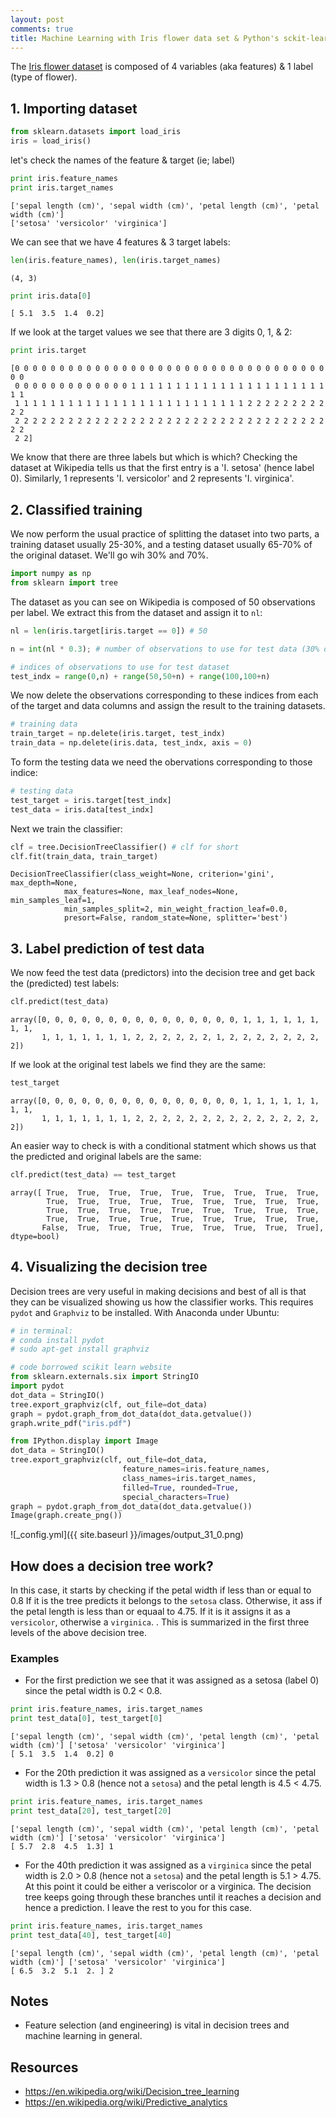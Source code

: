 ```yaml
---
layout: post
comments: true
title: Machine Learning with Iris flower data set & Python's sckit-learn
---
```


The [Iris flower dataset](https://en.wikipedia.org/wiki/Iris_flower_data_set) is composed of 4 variables (aka features) & 1 label (type of flower).

## 1. Importing dataset


```python
from sklearn.datasets import load_iris
iris = load_iris()
```

let's check the names of the feature & target (ie; label)


```python
print iris.feature_names
print iris.target_names
```

    ['sepal length (cm)', 'sepal width (cm)', 'petal length (cm)', 'petal width (cm)']
    ['setosa' 'versicolor' 'virginica']


We can see that we have 4 features & 3 target labels:


```python
len(iris.feature_names), len(iris.target_names)
```




    (4, 3)




```python
print iris.data[0]
```

    [ 5.1  3.5  1.4  0.2]


If we look at the target values we see that there are 3 digits 0, 1, & 2: 


```python
print iris.target
```

    [0 0 0 0 0 0 0 0 0 0 0 0 0 0 0 0 0 0 0 0 0 0 0 0 0 0 0 0 0 0 0 0 0 0 0 0 0
     0 0 0 0 0 0 0 0 0 0 0 0 0 1 1 1 1 1 1 1 1 1 1 1 1 1 1 1 1 1 1 1 1 1 1 1 1
     1 1 1 1 1 1 1 1 1 1 1 1 1 1 1 1 1 1 1 1 1 1 1 1 1 1 2 2 2 2 2 2 2 2 2 2 2
     2 2 2 2 2 2 2 2 2 2 2 2 2 2 2 2 2 2 2 2 2 2 2 2 2 2 2 2 2 2 2 2 2 2 2 2 2
     2 2]


We know that there are three labels but which is which? Checking the dataset at Wikipedia tells us that the first entry is a 'I. setosa' (hence label 0). Similarly, 1 represents 'I. versicolor' and 2 represents 'I. virginica'.

## 2. Classified training

We now perform the usual practice of splitting the dataset into two parts, a training dataset usually 25-30%, and a testing dataset usually 65-70% of the original dataset. We'll go wih 30% and 70%.


```python
import numpy as np
from sklearn import tree
```

The dataset as you can see on Wikipedia is composed of 50 observations per label. We extract this from the dataset and assign it to `nl`:


```python
nl = len(iris.target[iris.target == 0]) # 50
```


```python
n = int(nl * 0.3); # number of observations to use for test data (30% of 50)

# indices of observations to use for test dataset
test_indx = range(0,n) + range(50,50+n) + range(100,100+n)
```

We now delete the observations corresponding to these indices from each of the target and data columns and assign the result to the training datasets.


```python
# training data
train_target = np.delete(iris.target, test_indx)
train_data = np.delete(iris.data, test_indx, axis = 0)
```

To form the testing data we need the obervations corresponding to those indice:


```python
# testing data
test_target = iris.target[test_indx]
test_data = iris.data[test_indx]
```

Next we train the classifier:


```python
clf = tree.DecisionTreeClassifier() # clf for short
clf.fit(train_data, train_target)
```




    DecisionTreeClassifier(class_weight=None, criterion='gini', max_depth=None,
                max_features=None, max_leaf_nodes=None, min_samples_leaf=1,
                min_samples_split=2, min_weight_fraction_leaf=0.0,
                presort=False, random_state=None, splitter='best')



## 3. Label prediction of test data

We now feed the test data (predictors) into the decision tree and get back the (predicted) test labels:


```python
clf.predict(test_data)
```




    array([0, 0, 0, 0, 0, 0, 0, 0, 0, 0, 0, 0, 0, 0, 0, 1, 1, 1, 1, 1, 1, 1, 1,
           1, 1, 1, 1, 1, 1, 1, 2, 2, 2, 2, 2, 2, 1, 2, 2, 2, 2, 2, 2, 2, 2])



If we look at the original test labels we find they are the same:


```python
test_target
```




    array([0, 0, 0, 0, 0, 0, 0, 0, 0, 0, 0, 0, 0, 0, 0, 1, 1, 1, 1, 1, 1, 1, 1,
           1, 1, 1, 1, 1, 1, 1, 2, 2, 2, 2, 2, 2, 2, 2, 2, 2, 2, 2, 2, 2, 2])



An easier way to check is with a conditional statment which shows us that the predicted and original labels are the same:


```python
clf.predict(test_data) == test_target
```




    array([ True,  True,  True,  True,  True,  True,  True,  True,  True,
            True,  True,  True,  True,  True,  True,  True,  True,  True,
            True,  True,  True,  True,  True,  True,  True,  True,  True,
            True,  True,  True,  True,  True,  True,  True,  True,  True,
           False,  True,  True,  True,  True,  True,  True,  True,  True], dtype=bool)



## 4. Visualizing the decision tree
Decision trees are very useful in making decisions and best of all is that they can be visualized showing us how the classifier works.
This requires `pydot` and `Graphviz` to be installed. With Anaconda under Ubuntu:


```python
# in terminal:
# conda install pydot
# sudo apt-get install graphviz
```


```python
# code borrowed scikit learn website
from sklearn.externals.six import StringIO  
import pydot 
dot_data = StringIO() 
tree.export_graphviz(clf, out_file=dot_data) 
graph = pydot.graph_from_dot_data(dot_data.getvalue()) 
graph.write_pdf("iris.pdf") 

from IPython.display import Image  
dot_data = StringIO()  
tree.export_graphviz(clf, out_file=dot_data,  
                         feature_names=iris.feature_names,  
                         class_names=iris.target_names,  
                         filled=True, rounded=True,  
                         special_characters=True)  
graph = pydot.graph_from_dot_data(dot_data.getvalue())  
Image(graph.create_png())
```




![_config.yml]({{ site.baseurl }}/images/output_31_0.png)


## How does a decision tree work?
In this case, it starts by checking if the petal width if less than or equal to 0.8 If it is the tree predicts it belongs to the `setosa` class. Otherwise, it ass if  the petal length is less than or equaal to 4.75. If it is it assigns it as a `versicolor`, otherwise a `virginica`. .
This is summarized in the first three levels of the above decision tree.

### Examples
* For the first prediction we see that it was assigned as a setosa (label 0) since the petal width is 0.2 < 0.8.


```python
print iris.feature_names, iris.target_names
print test_data[0], test_target[0]
```

    ['sepal length (cm)', 'sepal width (cm)', 'petal length (cm)', 'petal width (cm)'] ['setosa' 'versicolor' 'virginica']
    [ 5.1  3.5  1.4  0.2] 0


* For the 20th prediction it was assigned as a `versicolor` since the petal width is 1.3 > 0.8 (hence not a `setosa`) and the petal length is 4.5 < 4.75.


```python
print iris.feature_names, iris.target_names
print test_data[20], test_target[20]
```

    ['sepal length (cm)', 'sepal width (cm)', 'petal length (cm)', 'petal width (cm)'] ['setosa' 'versicolor' 'virginica']
    [ 5.7  2.8  4.5  1.3] 1


* For the 40th prediction it was assigned as a `virginica` since the petal width is 2.0 > 0.8 (hence not a `setosa`) and the petal length is 5.1 > 4.75. At this point it could be either a veriscolor or a virginica. The decision tree keeps going through these branches until it reaches a decision and hence a prediction. I leave the rest to you for this case.


```python
print iris.feature_names, iris.target_names
print test_data[40], test_target[40]
```

    ['sepal length (cm)', 'sepal width (cm)', 'petal length (cm)', 'petal width (cm)'] ['setosa' 'versicolor' 'virginica']
    [ 6.5  3.2  5.1  2. ] 2


## Notes
* Feature selection (and engineering) is vital in decision trees and machine learning in general.

## Resources
* https://en.wikipedia.org/wiki/Decision_tree_learning 
* https://en.wikipedia.org/wiki/Predictive_analytics

